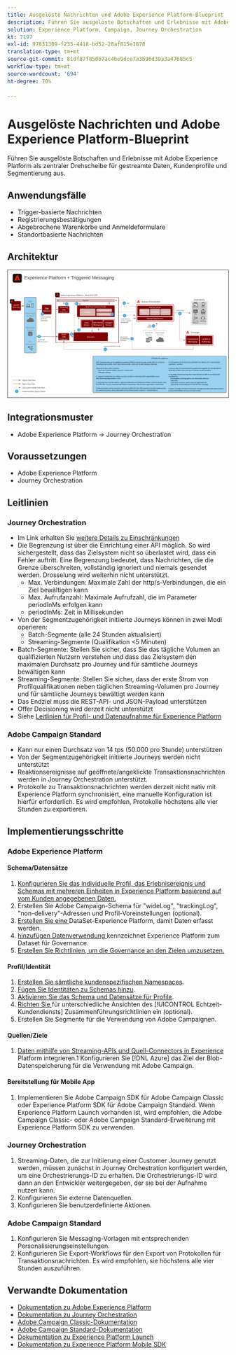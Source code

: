 ```yaml
---
title: Ausgelöste Nachrichten und Adobe Experience Platform-Blueprint
description: Führen Sie ausgelöste Botschaften und Erlebnisse mit Adobe Experience Platform als zentraler Drehscheibe für gestreamte Daten, Kundenprofile und Segmentierung aus.
solution: Experience Platform, Campaign, Journey Orchestration
kt: 7197
exl-id: 97831309-f235-4418-bd52-28af815e1878
translation-type: tm+mt
source-git-commit: 81df87f850b7ac4be9dce7a3b96d39a3a47685c5
workflow-type: tm+mt
source-wordcount: '694'
ht-degree: 70%

---
```


# Ausgelöste Nachrichten und Adobe Experience Platform-Blueprint

Führen Sie ausgelöste Botschaften und Erlebnisse mit Adobe Experience Platform als zentraler Drehscheibe für gestreamte Daten, Kundenprofile und Segmentierung aus.

## Anwendungsfälle

* Trigger-basierte Nachrichten
* Registrierungsbestätigungen
* Abgebrochene Warenkörbe und Anmeldeformulare
* Standortbasierte Nachrichten

## Architektur

<img src="assets/triggered.svg" alt="Referenzarchitektur für die Auslösung von Messaging und Adobe Experience Platform-Blaupausen" style="border:1px solid #4a4a4a" />

## Integrationsmuster

* Adobe Experience Platform -> Journey Orchestration

## Voraussetzungen

* Adobe Experience Platform
* Journey Orchestration

## Leitlinien

### Journey Orchestration

* Im Link erhalten Sie [weitere Details zu Einschränkungen](https://experienceleague.adobe.com/docs/journeys/using/starting-with-journeys/limitations.html?lang=de#starting-with-journeys)
* Die Begrenzung ist über die Einrichtung einer API möglich. So wird sichergestellt, dass das Zielsystem nicht so überlastet wird, dass ein Fehler auftritt. Eine Begrenzung bedeutet, dass Nachrichten, die die Grenze überschreiten, vollständig ignoriert und niemals gesendet werden. Drosselung wird weiterhin nicht unterstützt.
   * Max. Verbindungen: Maximale Zahl der http/s-Verbindungen, die ein Ziel bewältigen kann
   * Max. Aufrufanzahl: Maximale Aufrufzahl, die im Parameter periodInMs erfolgen kann
   * periodInMs: Zeit in Millisekunden
* Von der Segmentzugehörigkeit initiierte Journeys können in zwei Modi operieren:
   * Batch-Segmente (alle 24 Stunden aktualisiert)
   * Streaming-Segmente (Qualifikation &lt;5 Minuten)
* Batch-Segmente: Stellen Sie sicher, dass Sie das tägliche Volumen an qualifizierten Nutzern verstehen und dass das Zielsystem den maximalen Durchsatz pro Journey und für sämtliche Journeys bewältigen kann
* Streaming-Segmente: Stellen Sie sicher, dass der erste Strom von Profilqualifikationen neben täglichen Streaming-Volumen pro Journey und für sämtliche Journeys bewältigt werden kann
* Das Endziel muss die REST-API- und JSON-Payload unterstützen
* Offer Decisioning wird derzeit nicht unterstützt
* Siehe [Leitlinien für Profil- und Datenaufnahme für Experience Platform](https://experienceleague.adobe.com/docs/experience-platform/profile/guardrails.html?lang=de)

### Adobe Campaign Standard

* Kann nur einen Durchsatz von 14 tps (50.000 pro Stunde) unterstützen
* Von der Segmentzugehörigkeit initiierte Journeys werden nicht unterstützt
* Reaktionsereignisse auf geöffnete/angeklickte Transaktionsnachrichten werden in Journey Orchestration unterstützt.
* Protokolle zu Transaktionsnachrichten werden derzeit nicht nativ mit Experience Platform synchronisiert, eine manuelle Konfiguration ist hierfür erforderlich. Es wird empfohlen, Protokolle höchstens alle vier Stunden zu exportieren.


## Implementierungsschritte

### Adobe Experience Platform

#### Schema/Datensätze

1. [Konfigurieren Sie das individuelle Profil, das Erlebnisereignis und Schemas mit mehreren Einheiten in Experience Platform basierend auf vom Kunden angegebenen Daten.](https://experienceleague.adobe.com/docs/platform-learn/tutorials/schemas/create-a-schema.html)
1. Erstellen Sie Adobe Campaign-Schema für &quot;wideLog&quot;, &quot;trackingLog&quot;, &quot;non-delivery&quot;-Adressen und Profil-Voreinstellungen (optional).
1. [Erstellen Sie eine ](https://experienceleague.adobe.com/docs/platform-learn/tutorials/data-ingestion/create-datasets-and-ingest-data.html) DataSet-Experience Platform, damit Daten erfasst werden.
1. [hinzufügen Datenverwendung ](https://experienceleague.adobe.com/docs/platform-learn/tutorials/data-governance/classify-data-using-governance-labels.html) kennzeichnet Experience Platform zum Dataset für Governance.
1. [Erstellen Sie Richtlinien, um die Governance an den Zielen umzusetzen.](https://experienceleague.adobe.com/docs/platform-learn/tutorials/data-governance/create-data-usage-policies.html)

#### Profil/Identität

1. [Erstellen Sie sämtliche kundenspezifischen Namespaces](https://experienceleague.adobe.com/docs/platform-learn/tutorials/identities/label-ingest-and-verify-identity-data.html).
1. [Fügen Sie Identitäten zu Schemas hinzu](https://experienceleague.adobe.com/docs/platform-learn/tutorials/identities/label-ingest-and-verify-identity-data.html).
1. [Aktivieren Sie das Schema und Datensätze für Profile](https://experienceleague.adobe.com/docs/platform-learn/tutorials/profiles/bring-data-into-the-real-time-customer-profile.html).
1. [Richten Sie ](https://experienceleague.adobe.com/docs/platform-learn/tutorials/profiles/create-merge-policies.html) für unterschiedliche Ansichten des  [!UICONTROL Echtzeit-Kundendiensts]  Zusammenführungsrichtlinien ein (optional).
1. Erstellen Sie Segmente für die Verwendung von Adobe Campaignen.

#### Quellen/Ziele

1. [Daten mithilfe von Streaming-APIs und Quell-Connectors in Experience ](https://experienceleague.adobe.com/?recommended=ExperiencePlatform-D-1-2020.1.dataingestion) Platform integrieren.1 Konfigurieren Sie  [!DNL Azure] das Ziel der Blob-Datenspeicherung für die Verwendung mit Adobe Campaign.

#### Bereitstellung für Mobile App

1. Implementieren Sie Adobe Campaign SDK für Adobe Campaign Classic oder Experience Platform SDK für Adobe Campaign Standard. Wenn Experience Platform Launch vorhanden ist, wird empfohlen, die Adobe Campaign Classic- oder Adobe Campaign Standard-Erweiterung mit Experience Platform SDK zu verwenden.


### Journey Orchestration

1. Streaming-Daten, die zur Initiierung einer Customer Journey genutzt werden, müssen zunächst in Journey Orchestration konfiguriert werden, um eine Orchestrierungs-ID zu erhalten. Die Orchestrierungs-ID wird dann an den Entwickler weitergegeben, der sie bei der Aufnahme nutzen kann.
1. Konfigurieren Sie externe Datenquellen.
1. Konfigurieren Sie benutzerdefinierte Aktionen.

### Adobe Campaign Standard

1. Konfigurieren Sie Messaging-Vorlagen mit entsprechenden Personalisierungseinstellungen.
1. Konfigurieren Sie Export-Workflows für den Export von Protokollen für Transaktionsnachrichten. Es wird empfohlen, sie höchstens alle vier Stunden auszuführen.


## Verwandte Dokumentation

* [Dokumentation zu Adobe Experience Platform](https://experienceleague.adobe.com/docs/experience-platform.html?lang=de)
* [Dokumentation zu Journey Orchestration](https://experienceleague.adobe.com/docs/journey-orchestration.html?lang=de)
* [Adobe Campaign Classic-Dokumentation](https://experienceleague.adobe.com/docs/campaign-classic.html?lang=de)
* [Adobe Campaign Standard-Dokumentation](https://experienceleague.adobe.com/docs/campaign-standard.html?lang=de)
* [Dokumentation zu Experience Platform Launch](https://experienceleague.adobe.com/docs/launch.html?lang=de)
* [Dokumentation zu Experience Platform Mobile SDK](https://experienceleague.adobe.com/docs/mobile.html?lang=de)
